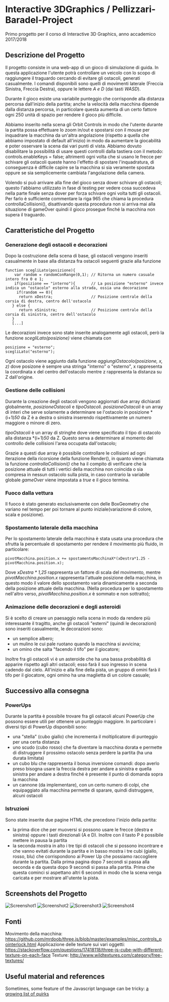 # Interactive 3DGraphics / Pellizzari-Baradel-Project

Primo progetto per il corso di Interactive 3D Graphics, anno accademico 2017/2018

## Descrizione del Progetto

Il progetto consiste in una web-app di un gioco di simulazione di guida. In questa applicazione l'utente potrà controllare un veicolo con lo scopo di raggiungere il traguardo cercando di evitare gli ostacoli, generati casualmente.
I comandi disponibili sono quelli di movimenti laterale (Freccia Sinistra, Freccia Destra), oppure le lettere *A e D* (dai tasti *WASD*).

Durante il gioco esiste una variabile punteggio che corrisponde alla distanza percorsa dall'inizio della partita; anche la velocità della macchina dipende dalla distanza percorsa, in particolare questa aumenta di un certo fattore ogni 250 unità di spazio per rendere il gioco più difficile.

Abbiamo inserito nella scena gli Orbit Controls in modo che l'utente durante la partita possa effettuare lo zoom in/out e spostarsi con il mouse per inquadrare la macchina da un'altra angolazione (rispetto a quella che abbiamo impostato di default all'inizio) in modo da aumentare la giocabilità e poter osservare la scena dai vari punti di vista. Abbiamo dovuto disabilitare la possibilità di usare questi controlli dalla tastiera con il metodo: controls.enableKeys = false; altrimenti ogni volta che si usano le frecce per schivare gli ostacoli queste hanno l'effetto di spostare l'inquadratura, di conseguenza è difficile capire se la macchina si sia veramente spostata oppure se sia semplicemente cambiata l'angolazione della camera.

Volendo si può arrivare alla fine del gioco senza dover schivare gli ostacoli; questo l'abbiamo utilizzato in fase di testing per vedere cosa succedeva nella parte finale senza dover per forza schivare ogni volta tutti gli ostacoli. Per farlo è sufficiente commentare la riga 965 che chiama la procedura controllaCollisioni(), disattivando questa procedura non si arriva mai alla situazione di gameOver quindi il gioco prosegue finché la macchina non supera il traguardo.

## Caratteristiche del Progetto

### Generazione degli ostacoli e decorazioni

Dopo la costruzione della scena di base, gli ostacoli vengono inseriti casualmente in base alla distanza fra ostacoli seguenti grazie alla funzione
```
function scegliLato(posizione){
	var random = randomConRange(0,1); // Ritorna un numero casuale intero fra 0 e 1;
	if(posizione == "interno"){       // La posizione "esterno" invece indica un "ostacolo" esterno alla strada, ossia una decorazione
	 if(random == 0){
	  return xDestra;                 // Posizione centrale della corsia di destra, centro dell'ostacolo
   } else {
	  return xSinistra;               // Posizione centrale della corsia di sinistra, centro dell'ostacolo
   }
   [...]
```
Le decorazioni invece sono state inserite analogamente agli ostacoli, però la funzione *scegliLato(posizione)* viene chiamata con
```
posizione = "esterno";
scegliLato("esterno");
```
Ogni ostacolo viene aggiunto dalla funzione *aggiungiOstacolo(posizione, x, z)* dove posizone è sempre una stringa "interno" o "esterno", x rappresenta la coordinata x del centro dell'ostacolo mentre z rappresenta la distanza su Z dall'origine.

### Gestione delle collisioni

Durante la creazione degli ostacoli vengono aggiornati due array dichiarati globalmente, *posizioneOstacoli* e *tipoOstacoli*.
*posizioneOstacoli* è un array di interi che serve solamente a determinare se l'ostacolo in posizione *(i+1)*50* da Z è a destra o sinistra inserendo rispettivamente un numero maggiore o minore di zero.

*tipoOstacoli* è un array di stringhe dove viene specificato il tipo di ostacolo alla distanza *(i+1)*50* da Z. Questo serva a determinare al momento del controllo delle collisioni l'area occupata dall'ostacolo;

Grazie a questi due array è possibile controllare le collisioni ad ogni iterazione della ricorsione della funzione Render(), in quanto viene chiamata la funzione *controllaCollisioni()* che ha il compito di verificare che la posizione attuale di tutti i vertici della macchina non coincida o sia compresa in nessun ostacolo sulla pista, in caso contrario la variabile globale *gameOver* viene impostata a *true* e il gioco termina.

### Fuoco dalla vettura

Il fuoco è stato generato esclusivamente con delle BoxGeometry che variano nel tempo per poi tornare al punto iniziale(variazione di colore, scala e posizione).

### Spostamento laterale della macchina

Per lo spostamento laterale della macchina è stata usata una procedura che sfrutta la percentuale di spostamento per rendere il movimento più fluido, in particolare:
```
pivotMacchina.position.x += spostamentoMacchinaX*(xDestra*1.25 - pivotMacchina.position.x);
```
Dove *xDestra * 1,25* rappresenta un fattore di scala del movimento, mentre *pivotMacchina.position.x* rappresenta l'attuale posizione della macchina, in questo modo il valore dello spostamento varia dinamicamente a seconda della posizione attuale della macchina. (Nella procedura per lo spostamento nell'altro verso, *pivotMacchina.position.x* è sommato e non sottratto);

### Animazione delle decorazioni e degli asteroidi

Si è scelto di creare un paesaggio nella scena in modo da rendere più interessante il tragitto, anche gli ostacoli "esterni" (quindi le decorazioni) sono inseriti casualmente, le decorazioni sono:
* un semplice albero;
* un mulino le cui pale ruotano quando la macchina si avvicina;
* un omino che salta "facendo il tifo" per il giocatore;

Inoltre fra gli ostacoli vi è un asteroide che ha una bassa probabilità di apparire rispetto agli altri ostacoli; esso farà il suo ingresso in scena cadendo dal cielo.
All'inizio e alla fine della pista, un gruppo di omini farà il tifo per il giocatore, ogni omino ha una maglietta di un colore casuale;

## Successivo alla consegna

### PowerUps

Durante la partita è possibile trovare fra gli ostacoli alcuni PowerUp che possono essere utili per ottenere un punteggio maggiore. In particolare i diversi tipi di PowerUp disponibili sono:
* una "stella" (cubo giallo) che incrementa il moltiplicatore di punteggio per una certa distanza
* uno scudo (cubo rosso) che fa diventare la macchina dorata e permette di distruggere il prossimo ostacolo senza perdere la partita (ha una durata limitata)
* un cubo blu che rappresenta il bonus inversione comandi: dopo averlo preso bisogna usare la freccia destra per andare a sinistra e quella sinistra per andare a destra finché è presente il punto di domanda sopra la macchina
* un cannone (da implementare), con un certo numero di colpi, che equipaggiato alla macchina permette di sparare, quindi distruggere, alcuni ostacoli

### Istruzioni

Sono state inserite due pagine HTML che precedono l'inizio della partita:
* la prima dice che per muoversi si possono usare le frecce (destra e sinistra) oppure i tasti direzionali (A e D). Inoltre con il tasto P è possibile mettere in pausa la partita
* la seconda mostra in alto i tre tipi di ostacoli che si possono incontrare e che vanno evitati durante la partita e in basso mostra i tre cubi (giallo, rosso, blu) che corrispondono ai Power Up che possiamo raccogliere durante la partita.
Dalla prima pagina dopo 7 secondi si passa alla seconda e da questa dopo 9 secondi si passa alla partita. Prima che questa cominci si aspettano altri 6 secondi in modo che la scena venga caricata e per mostrare all'utente la pista.

## Screenshots del Progetto

![Screenshot1](/screenshots/Screenshot1.jpg)
![Screenshot2](/screenshots/Screenshot3.jpg)
![Screenshot3](/screenshots/FestinaAllaPartenza.jpg)
![Screenshot4](/screenshots/FestoneAlTraguardo.jpg)


## Fonti

Movimento della macchina: https://github.com/mrdoob/three.js/blob/master/examples/misc_controls_pointerlock.html
Applicazione delle texture sui vari oggetti: https://stackoverflow.com/questions/17418118/three-js-cube-with-different-texture-on-each-face
Texture: http://www.wildtextures.com/category/free-textures/

## Useful material and references

Sometimes, some feature of the Javascript language can be tricky: [a growing list of quirks](http://bonsaiden.github.io/JavaScript-Garden/)
